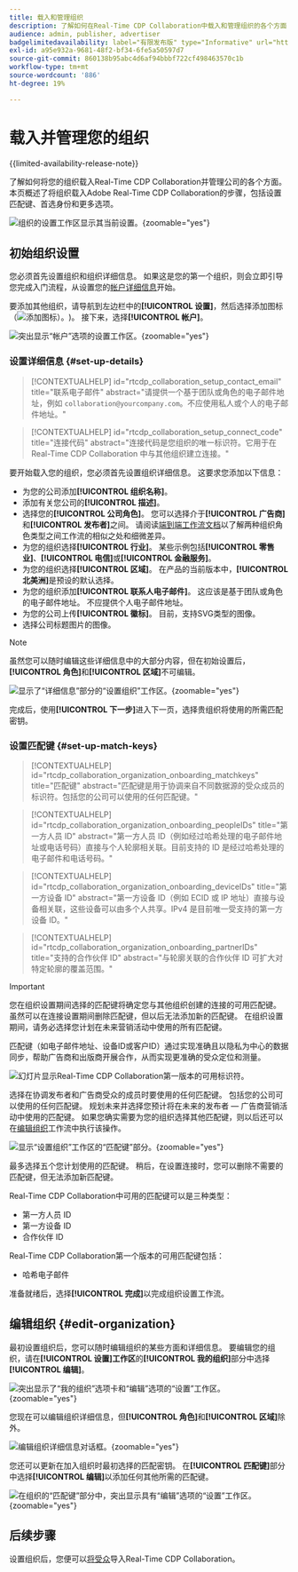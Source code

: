 ```yaml
---
title: 载入和管理组织
description: 了解如何在Real-Time CDP Collaboration中载入和管理组织的各个方面
audience: admin, publisher, advertiser
badgelimitedavailability: label="有限发布版" type="Informative" url="https://helpx.adobe.com/legal/product-descriptions/real-time-customer-data-platform-collaboration.html newtab=true"
exl-id: a95e932a-9681-48f2-bf34-6fe5a50597d7
source-git-commit: 860138b95abc4d6af94bbbf722cf498463570c1b
workflow-type: tm+mt
source-wordcount: '886'
ht-degree: 19%

---
```


# 载入并管理您的组织

{{limited-availability-release-note}}

了解如何将您的组织载入Real-Time CDP Collaboration并管理公司的各个方面。 本页概述了将组织载入Adobe Real-Time CDP Collaboration的步骤，包括设置匹配键、首选身份和更多选项。

![组织的设置工作区显示其当前设置。](/help/assets/setup/manage-organization/my-organization.png){zoomable="yes"}

## 初始组织设置

您必须首先设置组织和组织详细信息。 如果这是您的第一个组织，则会立即引导您完成入门流程，从设置您的[帐户详细信息](#set-up-details)开始。

要添加其他组织，请导航到左边栏中的&#x200B;**[!UICONTROL 设置]**，然后选择添加图标（![添加图标）。](/help/assets/icons/plus.png))。 接下来，选择&#x200B;**[!UICONTROL 帐户]**。

![突出显示“帐户”选项的设置工作区。](/help/assets/setup/manage-organization/add-new-account.png){zoomable="yes"}

### 设置详细信息 {#set-up-details}

>[!CONTEXTUALHELP]
>id="rtcdp_collaboration_setup_contact_email"
>title="联系电子邮件"
>abstract="请提供一个基于团队或角色的电子邮件地址，例如 `collaboration@yourcompany.com`。不应使用私人或个人的电子邮件地址。"

>[!CONTEXTUALHELP]
>id="rtcdp_collaboration_setup_connect_code"
>title="连接代码"
>abstract="连接代码是您组织的唯一标识符。它用于在 Real-Time CDP Collaboration 中与其他组织建立连接。"

<!-- Move the above to new section for invite on this page when its created -->

要开始载入您的组织，您必须首先设置组织详细信息。 这要求您添加以下信息：

* 为您的公司添加&#x200B;**[!UICONTROL 组织名称]**。
* 添加有关您公司的&#x200B;**[!UICONTROL 描述]**。
* 选择您的&#x200B;**[!UICONTROL 公司角色]**。 您可以选择介于&#x200B;**[!UICONTROL 广告商]**&#x200B;和&#x200B;**[!UICONTROL 发布者]**&#x200B;之间。 请阅读[端到端工作流文档](/help/guide/end-to-end-workflow.md)以了解两种组织角色类型之间工作流的相似之处和细微差异。
* 为您的组织选择&#x200B;**[!UICONTROL 行业]**。 某些示例包括&#x200B;**[!UICONTROL 零售业]**、**[!UICONTROL 电信]**&#x200B;或&#x200B;**[!UICONTROL 金融服务]**。
* 为您的组织选择&#x200B;**[!UICONTROL 区域]**。 在产品的当前版本中，**[!UICONTROL 北美洲]**&#x200B;是预设的默认选择。
* 为您的组织添加&#x200B;**[!UICONTROL 联系人电子邮件]**。 这应该是基于团队或角色的电子邮件地址。 不应提供个人电子邮件地址。
* 为您的公司上传&#x200B;**[!UICONTROL 徽标]**。 目前，支持SVG类型的图像。
* 选择公司标题图片的图像。

>[!NOTE]
>
>虽然您可以随时编辑这些详细信息中的大部分内容，但在初始设置后，**[!UICONTROL 角色]**&#x200B;和&#x200B;**[!UICONTROL 区域]**&#x200B;不可编辑。

![显示了“详细信息”部分的“设置组织”工作区。](/help/assets/setup/manage-organization/add-organization-details.png){zoomable="yes"}

完成后，使用&#x200B;**[!UICONTROL 下一步]**&#x200B;进入下一页，选择贵组织将使用的所需匹配密钥。

### 设置匹配键 {#set-up-match-keys}

>[!CONTEXTUALHELP]
>id="rtcdp_collaboration_organization_onboarding_matchkeys"
>title="匹配键"
>abstract="匹配键是用于协调来自不同数据源的受众成员的标识符。包括您的公司可以使用的任何匹配键。"

>[!CONTEXTUALHELP]
>id="rtcdp_collaboration_organization_onboarding_peopleIDs"
>title="第一方人员 ID"
>abstract="第一方人员 ID（例如经过哈希处理的电子邮件地址或电话号码）直接与个人轮廓相关联。目前支持的 ID 是经过哈希处理的电子邮件和电话号码。"

>[!CONTEXTUALHELP]
>id="rtcdp_collaboration_organization_onboarding_deviceIDs"
>title="第一方设备 ID"
>abstract="第一方设备 ID（例如 ECID 或 IP 地址）直接与设备相关联，这些设备可以由多个人共享。IPv4 是目前唯一受支持的第一方设备 ID。"

>[!CONTEXTUALHELP]
>id="rtcdp_collaboration_organization_onboarding_partnerIDs"
>title="支持的合作伙伴 ID"
>abstract="与轮廓关联的合作伙伴 ID 可扩大对特定轮廓的覆盖范围。"

>[!IMPORTANT]
>
>您在组织设置期间选择的匹配键将确定您与其他组织创建的连接的可用匹配键。 虽然可以在连接设置期间删除匹配键，但以后无法添加新的匹配键。 在组织设置期间，请务必选择您计划在未来营销活动中使用的所有匹配键。

匹配键（如电子邮件地址、设备ID或客户ID）通过实现准确且以隐私为中心的数据同步，帮助广告商和出版商开展合作，从而实现更准确的受众定位和测量。

![幻灯片显示Real-Time CDP Collaboration第一版本的可用标识符。](/help/assets/setup/manage-organization/available-identifiers.png)

选择在协调发布者和广告商受众的成员时要使用的任何匹配键。 包括您的公司可以使用的任何匹配键。 规划未来并选择您预计将在未来的发布者 — 广告商营销活动中使用的匹配键。 如果您确实需要为您的组织选择其他匹配键，则以后还可以在[编辑组织](#edit-organization)工作流中执行该操作。

![显示“设置组织”工作区的“匹配键”部分。](/help/assets/setup/manage-organization/add-organization-match-keys.png){zoomable="yes"}

最多选择五个您计划使用的匹配键。 稍后，在设置连接时，您可以删除不需要的匹配键，但无法添加新匹配键。

Real-Time CDP Collaboration中可用的匹配键可以是三种类型：

* 第一方人员 ID
* 第一方设备 ID
* 合作伙伴 ID

Real-Time CDP Collaboration第一个版本的可用匹配键包括：

* 哈希电子邮件

准备就绪后，选择&#x200B;**[!UICONTROL 完成]**&#x200B;以完成组织设置工作流。

## 编辑组织 {#edit-organization}

最初设置组织后，您可以随时编辑组织的某些方面和详细信息。 要编辑您的组织，请在&#x200B;**[!UICONTROL 设置]工作区**&#x200B;的&#x200B;**[!UICONTROL 我的组织]**&#x200B;部分中选择&#x200B;**[!UICONTROL 编辑]**。

![突出显示了“我的组织”选项卡和“编辑”选项的“设置”工作区。](/help/assets/setup/manage-organization/edit-organization.png){zoomable="yes"}

您现在可以编辑组织详细信息，但&#x200B;**[!UICONTROL 角色]**&#x200B;和&#x200B;**[!UICONTROL 区域]**&#x200B;除外。

![编辑组织详细信息对话框。](/help/assets/setup/manage-organization/editable-options.png){zoomable="yes"}

您还可以更新在加入组织时最初选择的匹配密钥。 在&#x200B;**[!UICONTROL 匹配键]**&#x200B;部分中选择&#x200B;**[!UICONTROL 编辑]**&#x200B;以添加任何其他所需的匹配键。

![在组织的“匹配键”部分中，突出显示具有“编辑”选项的“设置”工作区。](/help/assets/setup/manage-organization/edit-match-keys.png){zoomable="yes"}

## 后续步骤

设置组织后，您便可以[将受众](/help/guide/setup/onboard-audiences.md)导入Real-Time CDP Collaboration。
